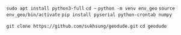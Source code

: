 `sudo apt install python3-full`
`cd ~`
`python -m venv env_geo`
`source env_geo/bin/activate`
`pip install pyserial python-crontab numpy`

`git clone https://github.com/sukhsung/geodude.git`
`cd geodude`